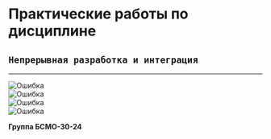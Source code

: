 # Практические работы по дисциплине
## `Непрерывная разработка и интеграция`

___

![Ошибка](https://github.com/Dmitryq/cicd/actions/workflows/ci-pr2.yml/badge.svg) <br />
![Ошибка](https://github.com/Dmitryq/cicd/actions/workflows/ci-pr3.yml/badge.svg)<br />
![Ошибка](https://github.com/Dmitryq/cicd/actions/workflows/ci-pr4.yml/badge.svg)<br />
![Ошибка](https://github.com/Dmitryq/cicd/actions/workflows/cd-pr5.yml/badge.svg)<br />


**Группа БСМО-30-24**
